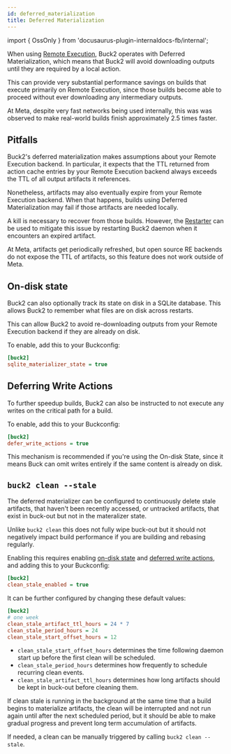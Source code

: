 ```yaml
---
id: deferred_materialization
title: Deferred Materialization
---
```


import { OssOnly } from 'docusaurus-plugin-internaldocs-fb/internal';

When using [Remote Execution](../remote_execution.md), Buck2 operates with
Deferred Materialization, which means that Buck2 will avoid downloading outputs
until they are required by a local action.

This can provide very substantial performance savings on builds that execute
primarily on Remote Execution, since those builds become able to proceed without
ever downloading any intermediary outputs.

At Meta, despite very fast networks being used internally, this was was observed
to make real-world builds finish approximately 2.5 times faster.

## Pitfalls

Buck2's deferred materialization makes assumptions about your Remote Execution
backend. In particular, it expects that the TTL returned from action cache
entries by your Remote Execution backend always exceeds the TTL of all output
artifacts it references.

Nonetheless, artifacts may also eventually expire from your Remote Execution
backend. When that happens, builds using Deferred Materialization may fail if
those artifacts are needed locally.

A kill is necessary to recover from those builds. However, the
[Restarter](restarter.md) can be used to mitigate this issue by restarting Buck2
daemon when it encounters an expired artifact.

<OssOnly>
At Meta, artifacts get periodically refreshed, but open source RE backends do not expose the TTL of artifacts, so this feature does not work outside of Meta.
</OssOnly>

## On-disk state

Buck2 can also optionally track its state on disk in a SQLite database. This
allows Buck2 to remember what files are on disk across restarts.

This can allow Buck2 to avoid re-downloading outputs from your Remote Execution
backend if they are already on disk.

To enable, add this to your Buckconfig:

```ini
[buck2]
sqlite_materializer_state = true
```

## Deferring Write Actions

To further speedup builds, Buck2 can also be instructed to not execute any
writes on the critical path for a build.

To enable, add this to your Buckconfig:

```ini
[buck2]
defer_write_actions = true
```

This mechanism is recommended if you're using the On-disk State, since it means
Buck can omit writes entirely if the same content is already on disk.

## `buck2 clean --stale`

The deferred materializer can be configured to continuously delete stale
artifacts, that haven't been recently accessed, or untracked artifacts, that
exist in buck-out but not in the materalizer state.

Unlike `buck2 clean` this does not fully wipe buck-out but it should not
negatively impact build performance if you are building and rebasing regularly.

Enabling this requires enabling [on-disk state](#on-disk-state) and
[deferred write actions](#deferring-write-actions), and adding this to your
Buckconfig:

```ini
[buck2]
clean_stale_enabled = true
```

It can be further configured by changing these default values:

```ini
[buck2]
# one week
clean_stale_artifact_ttl_hours = 24 * 7
clean_stale_period_hours = 24
clean_stale_start_offset_hours = 12
```

- `clean_stale_start_offset_hours` determines the time following daemon start up
  before the first clean will be scheduled.
- `clean_stale_period_hours` determines how frequently to schedule recurring
  clean events.
- `clean_stale_artifact_ttl_hours` determines how long artifacts should be kept
  in buck-out before cleaning them.

If clean stale is running in the background at the same time that a build begins
to materialize artifacts, the clean will be interrupted and not run again until
after the next scheduled period, but it should be able to make gradual progress
and prevent long term accumulation of artifacts.

If needed, a clean can be manually triggered by calling `buck2 clean --stale`.
